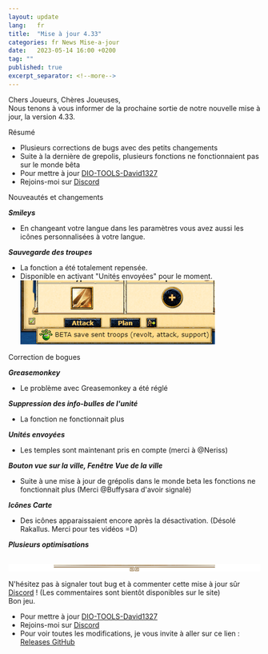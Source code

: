 ```yaml
---
layout: update
lang:   fr
title:  "Mise à jour 4.33"
categories: fr News Mise-a-jour
date:   2023-05-14 16:00 +0200
tag: ""
published: true
excerpt_separator: <!--more-->
---
```


Chers Joueurs, Chères Joueuses,<br>
Nous tenons à vous informer de la prochaine sortie de notre nouvelle mise à jour, la version 4.33.

<div class="gpcl note">Résumé</div>

* Plusieurs corrections de bugs avec des petits changements
* Suite à la dernière de grepolis, plusieurs fonctions ne fonctionnaient pas sur le monde bêta
* Pour mettre à jour [DIO-TOOLS-David1327][1]
* Rejoins-moi sur [Discord][2]

<!--more-->

<div class="gpcl tip">Nouveautés et changements</div>

***Smileys***
* En changeant votre langue dans les paramètres vous avez aussi les icônes personnalisées à votre langue.

***Sauvegarde des troupes***
* La fonction a été totalement repensée.<br>
* Disponible en activant "Unités envoyées" pour le moment.<br>
![Sauvegarde des troupes](/img/update/capture-d-ecran-2023-02-09-200802.png)

<div class="gpcl bug">Correction de bogues</div>

***Greasemonkey***
* Le problème avec Greasemonkey a été réglé

***Suppression des info-bulles de l'unité***
* La fonction ne fonctionnait plus<br>

***Unités envoyées***
* Les temples sont maintenant pris en compte (merci à @Neriss) <br>

***Bouton vue sur la ville, Fenêtre Vue de la ville***
* Suite à une mise à jour de grépolis dans le monde beta les fonctions ne fonctionnait plus (Merci @Buffysara d'avoir signalé)<br>

***Icônes Carte***
* Des icônes apparaissaient encore après la désactivation. (Désolé Rakallus. Merci pour tes vidéos =D) <br>

***Plusieurs optimisations***
<br><br>

![gpcl-line](/img/site/gpcl/gpcl-line.png)

N'hésitez pas à signaler tout bug et à commenter cette mise à jour sûr [Discord][2] ! (Les commentaires sont bientôt disponibles sur le site) <br>
Bon jeu.

* Pour mettre à jour [DIO-TOOLS-David1327][1]
* Rejoins-moi sur [Discord][2]
* Pour voir toutes les modifications, je vous invite à aller sur ce lien : [Releases GitHub](https://github.com/DIO-David1327/DIO-TOOLS-David1327/releases)


[1]: /DIO-TOOLS-David1327/code.user.js "DIO-TOOLS-David1327"
[2]: https://discord.gg/Q7WXtmRNRW "https://discord.gg/Q7WXtmRNRW"